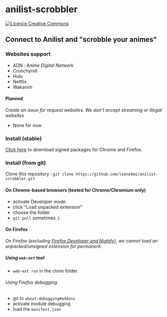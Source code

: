 # anilist-scrobbler
<a rel="license" href="http://creativecommons.org/licenses/by-sa/4.0/"><img alt="Licence Creative Commons" style="border-width:0" src="https://i.creativecommons.org/l/by-sa/4.0/80x15.png" /></a>

## Connect to Anilist and "scrobble your animes"

### Websites support

- ADN : _Anime Digital Network_
- Crunchyroll
- Hulu
- Netflix
- Wakanim

#### Planned

_Create an issue for request websites. We don't accept streaming or illegal websites_

- None for now

### Install (stable)

[Click here](https://leonekmi.twittolabel.fr/anilist-scrobble) to download signed packages for Chrome and Firefox.

### Install (from git)

Clone this repository :
`git clone https://github.com/leonekmi/anilist-scrobbler.git`

#### On Chrome-based browsers (tested for Chrome/Chromium only)

- activate Developer mode
- click "Load unpacked extension"
- choose the folder
- `git pull` sometimes :)

#### On Firefox

_On Firefox (excluding [Firefox Developer and Nightly](https://support.mozilla.org/en-US/kb/add-on-signing-in-firefox#w_what-are-my-options-if-i-want-to-use-an-unsigned-add-on-advanced-users)), we cannot load an unpacked/unsigned extension for permanent._

##### Using `web-ext` tool

- `web-ext run` in the clone folder.

###### Using Firefox debugging

- go to `about:debugging#addons`
- activate module debugging
- load the `manifest.json`
